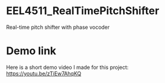 # EEL4511_RealTimePitchShifter
 Real-time pitch shifter with phase vocoder

# Demo link
Here is a short demo video I made for this project: https://youtu.be/zTiEw7AhqKQ
